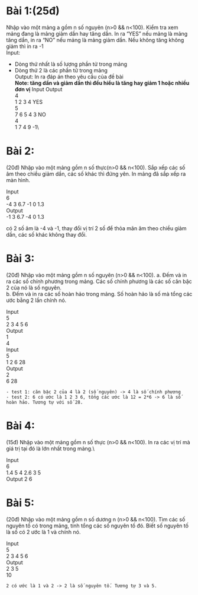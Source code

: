 # Bài 1:(25đ)

Nhập vào một mảng a gồm n số nguyên (n>0 && n<100). Kiểm tra xem mảng đang là mảng giảm dần hay tăng dần. In ra “YES” nếu mảng là mảng tăng dần, in ra “NO” nếu mảng là mảng giảm dần. Nếu không tăng không giảm thì in ra -1\
Input:

- Dòng thứ nhất là số lượng phần tử trong mảng
- Dòng thứ 2 là các phần tử trong mảng\
  Output: In ra đáp án theo yêu cầu của đề bài\
  **Note: tăng dần và giảm dần thì đều hiểu là tăng hay giảm 1 hoặc nhiều đơn vị**
  Input Output\
  4\
  1 2 3 4 YES\
  5\
  7 6 5 4 3 NO\
  4\
  1 7 4 9 -1\

# Bài 2:

(20đ) Nhập vào một mảng gồm n số thực(n>0 && n<100). Sắp xếp các số âm theo chiều giảm dần, các số khác thì đứng yên. In mảng đã sắp xếp ra màn hình.

Input \
6\
-4 3 6.7 -1 0 1.3\
Output\
 -1 3 6.7 -4 0 1.3

có 2 số âm là -4 và -1, thay đổi vị trí 2 số để thỏa mãn âm theo chiều giảm dần, các số khác không thay đổi.

# Bài 3:

(20đ) Nhập vào một mảng gồm n số nguyên (n>0 && n<100).
a. Đếm và in ra các số chính phương trong mảng. Các số chính phương là các số căn bậc 2 của nó là số nguyên.\
b. Đếm và in ra các số hoàn hảo trong mảng. Số hoàn hảo là số mà tổng các ước bằng 2 lần chính nó.

Input \
5 \
2 3 4 5 6 \
Output\
1\
4\
Input\
5 \
1 2 6 28 \
Output\
2\
6 28

    - test 1: căn bậc 2 của 4 là 2 (số nguyên) -> 4 là số chính phương
    - test 2: 6 có ước là 1 2 3 6, tổng các ước là 12 = 2*6 -> 6 là số hoàn hảo. Tương tự với số 28.

# Bài 4:

(15đ) Nhập vào một mảng gồm n số thực (n>0 && n<100). In ra các vị trí mà giá trị tại đó là lớn nhất trong mảng.\

Input \
6\
1.4 5 4 2.6 3 5 \
Output 2 6

# Bài 5:

(20đ) Nhập vào một mảng gồm n số dương n (n>0 && n<100). Tìm các số nguyên tố có trong mảng, tính tổng các số nguyên tố đó. Biết số nguyên tố là số có 2 ước là 1 và chính nó.

Input \
5 \
2 3 4 5 6 \
Output\
2 3 5\
10

    2 có ước là 1 và 2 -> 2 là số nguyên tố. Tương tự 3 và 5.
